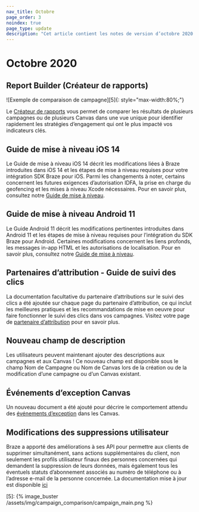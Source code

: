 ```yaml
---
nav_title: Octobre
page_order: 3
noindex: true
page_type: update
description: "Cet article contient les notes de version d’octobre 2020."
---
```


# Octobre 2020

## Report Builder (Créateur de rapports)

![Exemple de comparaison de campagne][5]{: style="max-width:80%;"}

Le [Créateur de rapports]({{site.baseurl}}/report_builder) vous permet de comparer les résultats de plusieurs campagnes ou de plusieurs Canvas dans une vue unique pour identifier rapidement les stratégies d’engagement qui ont le plus impacté vos indicateurs clés.

## Guide de mise à niveau iOS 14

Le Guide de mise à niveau iOS 14 décrit les modifications liées à Braze introduites dans iOS 14 et les étapes de mise à niveau requises pour votre intégration SDK Braze pour iOS. Parmi les changements à noter, certains concernent les futures exigences d’autorisation IDFA, la prise en charge du geofencing et les mises à niveau Xcode nécessaires. Pour en savoir plus, consultez notre [Guide de mise à niveau]({{site.baseurl}}/developer_guide/platform_integration_guides/ios/ios_14/). 

## Guide de mise à niveau Android 11

Le Guide Android 11 décrit les modifications pertinentes introduites dans Android 11 et les étapes de mise à niveau requises pour l’intégration du SDK Braze pour Android. Certaines modifications concernent les liens profonds, les messages in-app HTML et les autorisations de localisation. Pour en savoir plus, consultez notre [Guide de mise à niveau]({{site.baseurl}}/developer_guide/platform_integration_guides/android/android_11/).

## Partenaires d’attribution - Guide de suivi des clics

La documentation facultative du partenaire d’attributions sur le suivi des clics a été ajoutée sur chaque page du partenaire d’attribution, ce qui inclut les meilleures pratiques et les recommandations de mise en oeuvre pour faire fonctionner le suivi des clics dans vos campagnes. Visitez votre page de [partenaire d’attribution]({{site.baseurl}}/partners/advertising_technologies/attribution/) pour en savoir plus. 

## Nouveau champ de description

Les utilisateurs peuvent maintenant ajouter des descriptions aux campagnes et aux Canvas ! Ce nouveau champ est disponible sous le champ Nom de Campagne ou Nom de Canvas lors de la création ou de la modification d’une campagne ou d’un Canvas existant. 

## Événements d’exception Canvas

Un nouveau document a été ajouté pour décrire le comportement attendu des [événements d’exception]({{site.baseurl}}/user_guide/engagement_tools/canvas/create_a_canvas/exception_events/) dans les Canvas. 

## Modifications des suppressions utilisateur

Braze a apporté des améliorations à ses API pour permettre aux clients de supprimer simultanément, sans actions supplémentaires du client, non seulement les profils utilisateur finaux des personnes concernées qui demandent la suppression de leurs données, mais également tous les éventuels statuts d’abonnement associés au numéro de téléphone ou à l’adresse e-mail de la personne concernée. La documentation mise à jour est disponible [ici]({{site.baseurl}}/help/dp-technical-assistance/#braze-recommendation-2)

[5]: {% image_buster /assets/img/campaign_comparison/campaign_main.png %} 